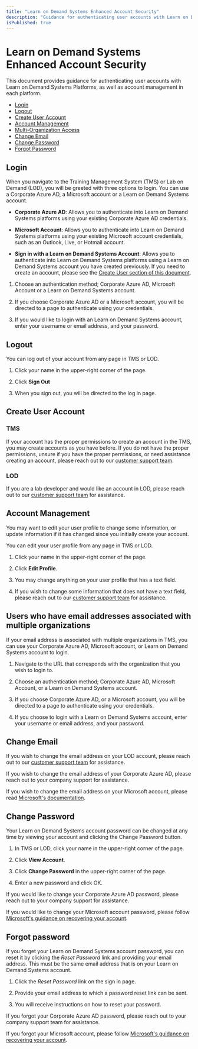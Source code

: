 ```yaml
---
title: "Learn on Demand Systems Enhanced Account Security"
description: "Guidance for authenticating user accounts with Learn on Demand Systems Platforms, as well as account management in each platform."
isPublished: true
---
```


# Learn on Demand Systems Enhanced Account Security 

This document provides guidance for authenticating user accounts with Learn on Demand Systems Platforms, as well as account management in each platform. 

- [Login](#login)
- [Logout](#logout)
- [Create User Account](#create-user-account)
- [Account Management](#account-management)
- [Multi-Organization Access](#users-who-have-email-addresses-associated-with-multiple-organizations)
- [Change Email](#change-email)
- [Change Password](#change-password)
- [Forgot Password](#forgot-password)

## Login

When you navigate to the Training Management System (TMS) or Lab on Demand (LOD), you will be greeted with three options to login. You can use a Corporate Azure AD, a Microsoft account or a Learn on Demand Systems account. 

- **Corporate Azure AD**: Allows you to authenticate into Learn on Demand Systems platforms using your existing Corporate Azure AD credentials. 

- **Microsoft Account**: Allows you to authenticate into Learn on Demand Systems platforms using your existing Microsoft account credentials, such as an Outlook, Live, or Hotmail account. 

- **Sign in with a Learn on Demand Systems Account**: Allows you to authenticate into Learn on Demand Systems platforms using a Learn on Demand Systems account you have created previously. If you need to create an account, please see the [Create User section of this document](#create-user-account).

1. Choose an authentication method; Corporate Azure AD, Microsoft Account or a Learn on Demand Systems account.

1. If you choose Corporate Azure AD or a Microsoft account, you will be directed to a page to authenticate using your credentials. 

1. If you would like to login with an Learn on Demand Systems account, enter your username or email address, and your password.  

## Logout

You can log out of your account from any page in TMS or LOD. 

1. Click your name in the upper-right corner of the page. 

1. Click **Sign Out**

1. When you sign out, you will be directed to the log in page. 

## Create User Account

### TMS

If your account has the proper permissions to create an account in the TMS, you may create accounts as you have before. If you do not have the proper permissions, unsure if you have the proper permissions, or need assistance creating an account, please reach out to our [customer support team](http://www.learnondemandsystems.com/customer-support/).

### LOD 

If you are a lab developer and would like an account in LOD, please reach out to our [customer support team](http://www.learnondemandsystems.com/customer-support/) for assistance. 

## Account Management

You may want to edit your user profile to change some information, or update information if it has changed since you initially create your account. 

You can edit your user profile from any page in TMS or LOD.

1. Click your name in the upper-right corner of the page. 

1. Click **Edit Profile**. 

1. You may change anything on your user profile that has a text field. 

1. If you wish to change some information that does not have a text field, please reach out to our [customer support team](http://www.learnondemandsystems.com/customer-support/) for assistance. 

## Users who have email addresses associated with multiple organizations

If your email address is associated with multiple organizations in TMS, you can use your Corporate Azure AD, Microsoft account, or Learn on Demand Systems account to login.

1. Navigate to the URL that corresponds with the organization that you wish to login to. 

1. Choose an authentication method; Corporate Azure AD, Microsoft Account, or a Learn on Demand Systems account. 

1. If you choose Corporate Azure AD, or a Microsoft account, you will be directed to a page to authenticate using your credentials. 

1. If you choose to login with a Learn on Demand Systems account, enter your username or email address, and your password. 

## Change Email

If you wish to change the email address on your LOD account, please reach out to our [customer support team](http://www.learnondemandsystems.com/customer-support/) for assistance. 

If you wish to change the email address of your Corporate Azure AD, please reach out to your company support for assistance. 

If you wish to change the email address on your Microsoft account, please read [Microsoft's documentation](https://support.microsoft.com/en-us/account-billing/change-the-email-address-or-phone-number-for-your-microsoft-account-761a662d-8032-88f4-03f3-c9ba8ba0e00b).

## Change Password

Your Learn on Demand Systems account password can be changed at any time by viewing your account and clicking the Change Password button. 

1. In TMS or LOD, click your name in the upper-right corner of the page. 

1. Click **View Account**. 

1. Click **Change Password** in the upper-right corner of the page. 

1. Enter a new password and click OK. 

If you would like to change your Corporate Azure AD password, please reach out to your company support for assistance. 

If you would like to change your Microsoft account password, please follow [Microsoft's guidance on recovering your account](https://account.live.com/ResetPassword.aspx).

## Forgot password

If you forget your Learn on Demand Systems account password, you can reset it by clicking the _Reset Password_ link and providing your email address. This must be the same email address that is on your Learn on Demand Systems account. 

1. Click the _Reset Password_ link on the sign in page. 

1. Provide your email address to which a password reset link can be sent. 

1. You will receive instructions on how to reset your password. 

If you forgot your Corporate Azure AD password, please reach out to your company support team for assistance. 

If you forgot your Microsoft account, please follow [Microsoft's guidance on recovering your account](https://account.live.com/ResetPassword.aspx). 